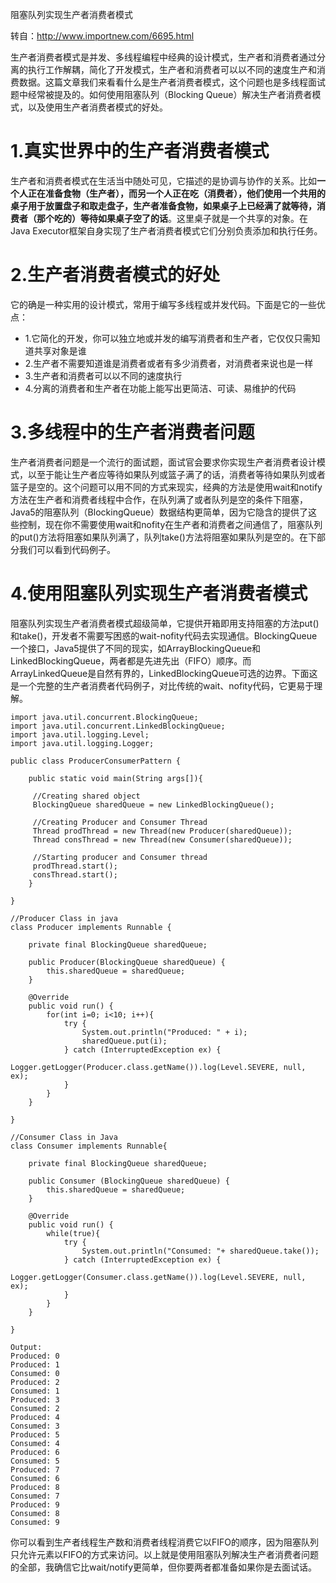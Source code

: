 阻塞队列实现生产者消费者模式

转自：http://www.importnew.com/6695.html

生产者消费者模式是并发、多线程编程中经典的设计模式，生产者和消费者通过分离的执行工作解耦，简化了开发模式，生产者和消费者可以以不同的速度生产和消费数据。这篇文章我们来看看什么是生产者消费者模式，这个问题也是多线程面试题中经常被提及的。如何使用阻塞队列（Blocking Queue）解决生产者消费者模式，以及使用生产者消费者模式的好处。

# 1.真实世界中的生产者消费者模式

生产者和消费者模式在生活当中随处可见，它描述的是协调与协作的关系。比如**一个人正在准备食物（生产者），而另一个人正在吃（消费者），他们使用一个共用的桌子用于放置盘子和取走盘子，生产者准备食物，如果桌子上已经满了就等待，消费者（那个吃的）等待如果桌子空了的话**。这里桌子就是一个共享的对象。在Java Executor框架自身实现了生产者消费者模式它们分别负责添加和执行任务。

# 2.生产者消费者模式的好处

它的确是一种实用的设计模式，常用于编写多线程或并发代码。下面是它的一些优点：

* 1.它简化的开发，你可以独立地或并发的编写消费者和生产者，它仅仅只需知道共享对象是谁
* 2.生产者不需要知道谁是消费者或者有多少消费者，对消费者来说也是一样
* 3.生产者和消费者可以以不同的速度执行
* 4.分离的消费者和生产者在功能上能写出更简洁、可读、易维护的代码

# 3.多线程中的生产者消费者问题

生产者消费者问题是一个流行的面试题，面试官会要求你实现生产者消费者设计模式，以至于能让生产者应等待如果队列或篮子满了的话，消费者等待如果队列或者篮子是空的。这个问题可以用不同的方式来现实，经典的方法是使用wait和notify方法在生产者和消费者线程中合作，在队列满了或者队列是空的条件下阻塞，Java5的阻塞队列（BlockingQueue）数据结构更简单，因为它隐含的提供了这些控制，现在你不需要使用wait和nofity在生产者和消费者之间通信了，阻塞队列的put()方法将阻塞如果队列满了，队列take()方法将阻塞如果队列是空的。在下部分我们可以看到代码例子。

# 4.使用阻塞队列实现生产者消费者模式

阻塞队列实现生产者消费者模式超级简单，它提供开箱即用支持阻塞的方法put()和take()，开发者不需要写困惑的wait-nofity代码去实现通信。BlockingQueue 一个接口，Java5提供了不同的现实，如ArrayBlockingQueue和LinkedBlockingQueue，两者都是先进先出（FIFO）顺序。而ArrayLinkedQueue是自然有界的，LinkedBlockingQueue可选的边界。下面这是一个完整的生产者消费者代码例子，对比传统的wait、nofity代码，它更易于理解。

```
import java.util.concurrent.BlockingQueue;
import java.util.concurrent.LinkedBlockingQueue;
import java.util.logging.Level;
import java.util.logging.Logger;
 
public class ProducerConsumerPattern {
 
    public static void main(String args[]){
 
     //Creating shared object
     BlockingQueue sharedQueue = new LinkedBlockingQueue();
 
     //Creating Producer and Consumer Thread
     Thread prodThread = new Thread(new Producer(sharedQueue));
     Thread consThread = new Thread(new Consumer(sharedQueue));
 
     //Starting producer and Consumer thread
     prodThread.start();
     consThread.start();
    }
 
}
 
//Producer Class in java
class Producer implements Runnable {
 
    private final BlockingQueue sharedQueue;
 
    public Producer(BlockingQueue sharedQueue) {
        this.sharedQueue = sharedQueue;
    }
 
    @Override
    public void run() {
        for(int i=0; i<10; i++){
            try {
                System.out.println("Produced: " + i);
                sharedQueue.put(i);
            } catch (InterruptedException ex) {
                Logger.getLogger(Producer.class.getName()).log(Level.SEVERE, null, ex);
            }
        }
    }
 
}
 
//Consumer Class in Java
class Consumer implements Runnable{
 
    private final BlockingQueue sharedQueue;
 
    public Consumer (BlockingQueue sharedQueue) {
        this.sharedQueue = sharedQueue;
    }
 
    @Override
    public void run() {
        while(true){
            try {
                System.out.println("Consumed: "+ sharedQueue.take());
            } catch (InterruptedException ex) {
                Logger.getLogger(Consumer.class.getName()).log(Level.SEVERE, null, ex);
            }
        }
    }
 
}
 
Output:
Produced: 0
Produced: 1
Consumed: 0
Produced: 2
Consumed: 1
Produced: 3
Consumed: 2
Produced: 4
Consumed: 3
Produced: 5
Consumed: 4
Produced: 6
Consumed: 5
Produced: 7
Consumed: 6
Produced: 8
Consumed: 7
Produced: 9
Consumed: 8
Consumed: 9

```


你可以看到生产者线程生产数和消费者线程消费它以FIFO的顺序，因为阻塞队列只允许元素以FIFO的方式来访问。以上就是使用阻塞队列解决生产者消费者问题的全部，我确信它比wait/notify更简单，但你要两者都准备如果你是去面试话。

